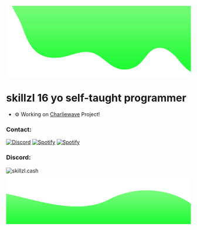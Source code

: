 ![alt text](./images/top.png)

# skillzl 16 yo self-taught programmer

- ⚙️ Working on [Charliewave](https://github.com/charliewave-me) Project!

<h3 align="left">Contact:</h3>

<p align="left"> <a href="https://discord.com/users/565960314970177556"><img alt="Discord" title="Discord" height="32" width="32" src="https://raw.githubusercontent.com/peterthehan/peterthehan/master/assets/discord.svg"></a>
<a href="https://open.spotify.com/user/gfq8gapgnuydzkz0n34zbkcc7"><img alt="Spotify" title="Spotify" height="32" width="32" src="https://raw.githubusercontent.com/peterthehan/peterthehan/master/assets/spotify.svg"></a>
<a href="mailto:webmaster@skillzl.cash"><img alt="Spotify" title="Spotify" height="32" width="32" src="https://purepng.com/public/uploads/large/purepng.com-mail-iconsymbolsiconsapple-iosiosios-8-iconsios-8-721522596075clftr.png"></a>
 </p>

<h3 align="left">Discord:</h3>

<img src="https://discord.c99.nl/widget/theme-1/565960314970177556.png" align="center" alt="skillzl.cash" href="https://skillzl.cash/">

![alt text](./images/bottom.png)
